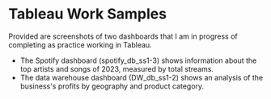 # Tableau Work Samples
Provided are screenshots of two dashboards that I am in progress of completing as practice working in Tableau. 
- The Spotify dashboard (spotify_db_ss1-3) shows information about the top artists and songs of 2023, measured by total streams.
- The data warehouse dashboard (DW_db_ss1-2) shows an analysis of the business's profits by geography and product category. 
